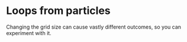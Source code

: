 # Loops from particles
Changing the grid size can cause vastly different outcomes, so you can experiment with it.
